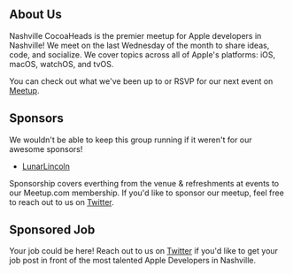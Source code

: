 ## About Us

Nashville CocoaHeads is the premier meetup for Apple developers in Nashville! We meet on the last Wednesday of the month to share ideas, code, and socialize. We cover topics across all of Apple's platforms: iOS, macOS, watchOS, and tvOS.

You can check out what we've been up to or RSVP for our next event on [Meetup].

## Sponsors

We wouldn't be able to keep this group running if it weren't for our awesome sponsors!

- [LunarLincoln]

Sponsorship covers everthing from the venue & refreshments at events to our Meetup.com membership.
If you'd like to sponsor our meetup, feel free to reach out to us on [Twitter].

## Sponsored Job

Your job could be here! Reach out to us on [Twitter] if you'd like to get your job post in front of the most talented Apple Developers in Nashville.

<!-- LINKS -->

[Twitter]: https://twitter.com/nashcocoaheads
[Youtube]: https://www.youtube.com/channel/UCAzTFMlJjzXJ4A5--KfBjaw
[Meetup]:  https://www.meetup.com/Nashville-CocoaHeads/events/
[LunarLincoln]: http://www.lunarlincoln.com
